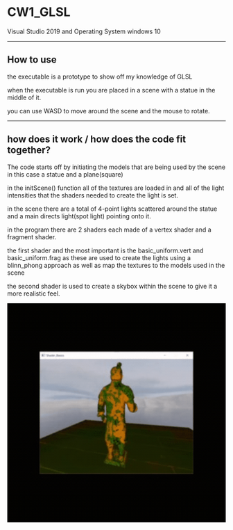 # CW1_GLSL
 
Visual Studio 2019 and Operating System windows 10

----------------------------------------------------------
How to use
----------------------------------------------------------

the executable is a prototype to show off my knowledge of GLSL 

when the executable is run you are placed in a scene with a statue in the middle of it.

you can use WASD to  move around the scene and the mouse to rotate.

----------------------------------------------------------
 how does it work / how does the code fit together?
----------------------------------------------------------

The code starts off by initiating the models that are being used by the scene in this case a statue and a plane(square)

in the initScene() function all of the textures are loaded in and all of the light intensities that the shaders needed to create the light is set.

in the scene there are a total of 4-point lights scattered around the statue and a main directs light(spot light) pointing onto it.

in the program there are 2 shaders each made of a vertex shader and a fragment shader.

the first shader and the most important is the basic_uniform.vert and basic_uniform.frag as these are used to create the lights using a blinn_phong approach as well as map the textures to the models used in the scene

the second shader is used to create a skybox within the scene to give it a more realistic feel.

![](Comp3015-CW1/media/shader.gif)
